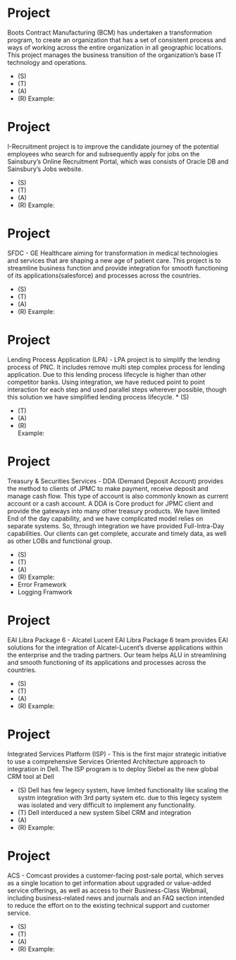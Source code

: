 # Project 
Boots Contract Manufacturing (BCM) has undertaken a transformation program, to create an organization that has a set of consistent process and ways of working across the entire organization in all geographic locations. This project manages the business transition of the organization’s base IT technology and operations.
* (S)
* (T)
* (A)
* (R)
Example:

# Project 
I-Recruitment project is to improve the candidate journey of the potential employees who search for and subsequently apply for jobs on the Sainsbury’s Online Recruitment Portal, which was consists of Oracle DB and Sainsbury’s Jobs website. 
* (S)
* (T)
* (A)
* (R)
Example:

# Project 
SFDC - GE Healthcare aiming for transformation in medical technologies and services that are shaping a new age of patient care. This project is to streamline business function and provide integration for smooth functioning of its applications(salesforce) and processes across the countries. 
* (S)
* (T)
* (A)
* (R)
Example:

# Project
Lending Process Application (LPA) - LPA project is to simplify the lending process of PNC.  It includes remove multi step complex process for lending application. Due to this lending process lifecycle is higher than other competitor banks.  Using integration, we have reduced point to point interaction for each step and used parallel steps wherever possible, though this solution we have simplified lending process lifecycle.                                                                         * (S)
* (T)
* (A)
* (R)                      
Example:

# Project
Treasury & Securities Services - DDA (Demand Deposit Account) provides the method to clients of JPMC to make payment, receive deposit and manage cash flow. This type of account is also commonly known as current account or a cash account.  A DDA is Core product for JPMC client and provide the gateways into many other treasury products. We have limited End of the day capability, and we have complicated model relies on separate systems. So, through integration we have provided Full-Intra-Day capabilities. Our clients can get complete, accurate and timely data, as well as other LOBs and functional group. 
* (S)
* (T)
* (A)
* (R)
Example:
* Error Framework
* Logging Framwork

# Project 
EAI Libra Package 6 - Alcatel Lucent EAI Libra Package 6 team provides EAI solutions for the integration of Alcatel-Lucent’s diverse applications within the enterprise and the trading partners. Our team helps ALU in streamlining and smooth functioning of its applications and processes across the countries.
* (S)
* (T)
* (A)
* (R)
Example:

# Project 
Integrated Services Platform (ISP) - This is the first major strategic initiative to use a comprehensive Services Oriented Architecture approach to integration in Dell. The ISP program is to deploy Siebel as the new global CRM tool at Dell
* (S) Dell has few legecy system, have limited functionality like scaling the systm integration with 3rd party system etc. due to this legecy system was isolated and very difficult to implement any functionality. 
* (T) Dell interduced a new system Sibel CRM and integration 
* (A)
* (R)
Example:

# Project 
ACS - Comcast provides a customer-facing post-sale portal, which serves as a single location to get information about upgraded or value-added service offerings, as well as access to their Business-Class Webmail, including business-related news and journals and an FAQ section intended to reduce the effort on to the existing technical support and customer service. 
* (S)
* (T)
* (A)
* (R)
Example:
